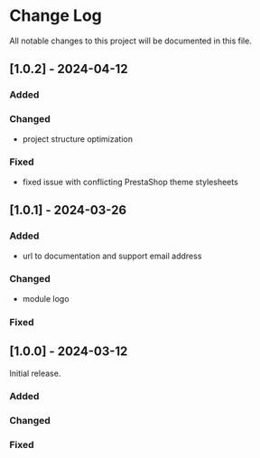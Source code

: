 # Change Log
All notable changes to this project will be documented in this file.

## [1.0.2] - 2024-04-12

### Added

### Changed
* project structure optimization

### Fixed
* fixed issue with conflicting PrestaShop theme stylesheets

## [1.0.1] - 2024-03-26

### Added
* url to documentation and support email address

### Changed
* module logo

### Fixed

## [1.0.0] - 2024-03-12

Initial release.

### Added

### Changed

### Fixed
